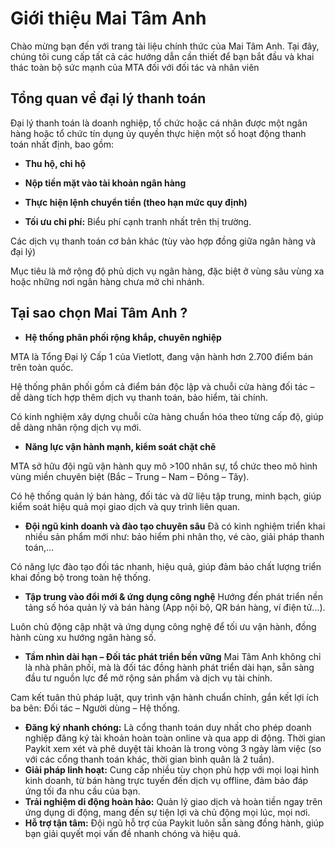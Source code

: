 # Giới thiệu Mai Tâm Anh

Chào mừng bạn đến với trang tài liệu chính thức của Mai Tâm Anh. Tại đây, chúng tôi cung cấp tất cả các hướng dẫn cần thiết để bạn bắt đầu và khai thác toàn bộ sức mạnh của MTA đối với đối tác và nhân viên

## Tổng quan về đại lý thanh toán

Đại lý thanh toán là doanh nghiệp, tổ chức hoặc cá nhân được một ngân hàng hoặc tổ chức tín dụng ủy quyền thực hiện một số hoạt động thanh toán nhất định, bao gồm:

* **Thu hộ, chi hộ**

* **Nộp tiền mặt vào tài khoản ngân hàng**

* **Thực hiện lệnh chuyển tiền (theo hạn mức quy định)**

* **Tối ưu chi phí:** Biểu phí cạnh tranh nhất trên thị trường.

Các dịch vụ thanh toán cơ bản khác (tùy vào hợp đồng giữa ngân hàng và đại lý)

Mục tiêu là mở rộng độ phủ dịch vụ ngân hàng, đặc biệt ở vùng sâu vùng xa hoặc những nơi ngân hàng chưa mở chi nhánh.


## Tại sao chọn Mai Tâm Anh ? 
* **Hệ thống phân phối rộng khắp, chuyên nghiệp** 

MTA là Tổng Đại lý Cấp 1 của Vietlott, đang vận hành hơn 2.700 điểm bán trên toàn quốc.

Hệ thống phân phối gồm cả điểm bán độc lập và chuỗi cửa hàng đối tác – dễ dàng tích hợp thêm dịch vụ thanh toán, bảo hiểm, tài chính.

Có kinh nghiệm xây dựng chuỗi cửa hàng chuẩn hóa theo từng cấp độ, giúp dễ dàng nhân rộng dịch vụ mới.

* **Năng lực vận hành mạnh, kiểm soát chặt chẽ**

MTA sở hữu đội ngũ vận hành quy mô >100 nhân sự, tổ chức theo mô hình vùng miền chuyên biệt (Bắc – Trung – Nam – Đông – Tây).

Có hệ thống quản lý bán hàng, đối tác và dữ liệu tập trung, minh bạch, giúp kiểm soát hiệu quả mọi giao dịch và quy trình liên quan.

* **Đội ngũ kinh doanh và đào tạo chuyên sâu**
Đã có kinh nghiệm triển khai nhiều sản phẩm mới như: bảo hiểm phi nhân thọ, vé cào, giải pháp thanh toán,...

Có năng lực đào tạo đối tác nhanh, hiệu quả, giúp đảm bảo chất lượng triển khai đồng bộ trong toàn hệ thống.

* **Tập trung vào đổi mới & ứng dụng công nghệ**
Hướng đến phát triển nền tảng số hóa quản lý và bán hàng (App nội bộ, QR bán hàng, ví điện tử...).

Luôn chủ động cập nhật và ứng dụng công nghệ để tối ưu vận hành, đồng hành cùng xu hướng ngân hàng số.

* **Tầm nhìn dài hạn – Đối tác phát triển bền vững**
Mai Tâm Anh không chỉ là nhà phân phối, mà là đối tác đồng hành phát triển dài hạn, sẵn sàng đầu tư nguồn lực để mở rộng sản phẩm và dịch vụ tài chính.

Cam kết tuân thủ pháp luật, quy trình vận hành chuẩn chỉnh, gắn kết lợi ích ba bên: Đối tác – Người dùng – Hệ thống.

* **Đăng ký nhanh chóng:** Là cổng thanh toán duy nhất cho phép doanh nghiệp đăng ký tài khoản hoàn toàn online và qua app di động. Thời gian Paykit xem xét và phê duyệt tài khoản là trong vòng 3 ngày làm việc (so với các cổng thanh toán khác, thời gian bình quân là 2 tuần).
* **Giải pháp linh hoạt:** Cung cấp nhiều tùy chọn phù hợp với mọi loại hình kinh doanh, từ bán hàng trực tuyến đến dịch vụ offline, đảm bảo đáp ứng tối đa nhu cầu của bạn.
* **Trải nghiệm di động hoàn hảo:** Quản lý giao dịch và hoàn tiền ngay trên ứng dụng di động, mang đến sự tiện lợi và chủ động mọi lúc, mọi nơi.
* **Hỗ trợ tận tâm:** Đội ngũ hỗ trợ của Paykit luôn sẵn sàng đồng hành, giúp bạn giải quyết mọi vấn đề nhanh chóng và hiệu quả.


